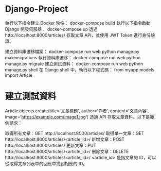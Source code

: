 # Django-Project
執行以下指令建立 Docker 映像：
docker-compose build
執行以下指令啟動 Django 開發伺服器：
docker-compose up
透過 http://localhost:8000/articles/ 存取文章 API，並使用 JWT Token 進行身份驗證。

建立資料庫遷移檔案：
docker-compose run web python manage.py makemigrations
執行資料庫遷移：
docker-compose run web python manage.py migrate
建立測試資料：
docker-compose run web python manage.py shell
在 Django shell 中，執行以下程式碼：
from myapp.models import Article

# 建立測試資料
Article.objects.create(title='文章標題', author='作者', content='文章內容', image='https://example.com/image1.jpg')
透過 API 存取文章資料。以下是範例請求：

取得所有文章：GET http://localhost:8000/articles/
取得單一文章：GET http://localhost:8000/articles/<article_id>/
新增文章：POST http://localhost:8000/articles/
更新文章：PUT http://localhost:8000/articles/<article_id>/
刪除文章：DELETE http://localhost:8000/articles/<article_id>/
<article_id> 是指文章的 ID，可以從取得文章列表中的回應中找到相應的 ID。

